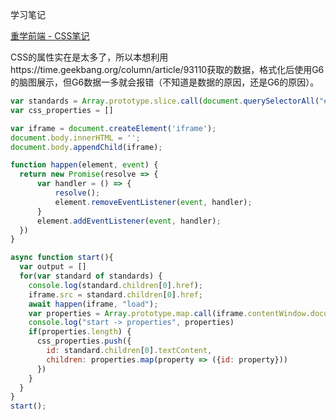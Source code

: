 学习笔记

[重学前端 - CSS笔记](https://www.notion.so/CSS-6fd8289308784188af74e886eeeea2c4)

CSS的属性实在是太多了，所以本想利用https://time.geekbang.org/column/article/93110获取的数据，格式化后使用G6的脑图展示，但G6数据一多就会报错（不知道是数据的原因，还是G6的原因）。

```js
var standards = Array.prototype.slice.call(document.querySelectorAll("#container li[data-tag~=css] h2:not(.Retired):not(.GroupNote)"));
var css_properties = []

var iframe = document.createElement('iframe');
document.body.innerHTML = '';
document.body.appendChild(iframe);

function happen(element, event) {
  return new Promise(resolve => {
      var handler = () => {
          resolve();
          element.removeEventListener(event, handler);
      }
      element.addEventListener(event, handler);
  })
}

async function start(){
  var output = []
  for(var standard of standards) {
    console.log(standard.children[0].href);
    iframe.src = standard.children[0].href;
    await happen(iframe, "load");
    var properties = Array.prototype.map.call(iframe.contentWindow.document.querySelectorAll(".propdef [data-dfn-type=property]"), e => e.childNodes[0].textContent);
    console.log("start -> properties", properties)
    if(properties.length) {
      css_properties.push({
        id: standard.children[0].textContent,
        children: properties.map(property => ({id: property}))
      })
    }
  }
}
start();
```